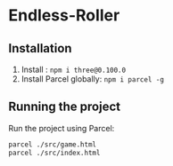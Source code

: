 # Endless-Roller

## Installation

1. Install : `npm i three@0.100.0`
2. Install Parcel globally: `npm i parcel -g`

## Running the project

Run the project using Parcel:

```bash
parcel ./src/game.html
parcel ./src/index.html
```

